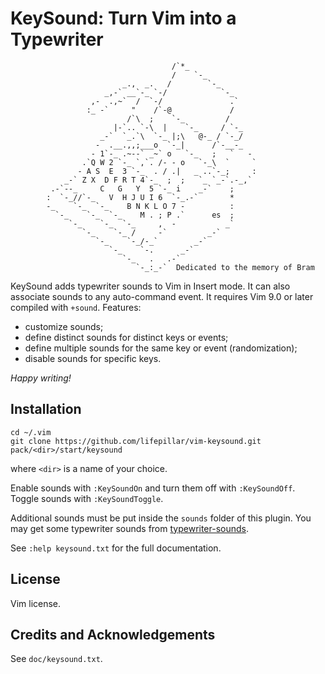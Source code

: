 # KeySound: Turn Vim into a Typewriter

                                        /`*_
                                        /    `-_
                             _.,  _.   /        `-_
                         _,-` __`-_ `-/            `-_
                      ,-  .,~`  /  `-/               .`
                     :_ -`     "    /`-@             /
                              /`\  ;    `-_         /
                           |-`.. `-\  |    `-_     / `-_
                        _-`  `_.`\  `-_ |;\   @-_ / `-_/
                       -  .__.,,;___o  `-_|      /`-__-_
                      - 1`-_ .~--` _~` o   `-_   ;   `   -
                    .`Q W 2 `-_ `,`. /- - o   `-_\  `     `
                   - A S  E  3 `-_  . / .|   _ ..`-_;     :
                _-` Z X  D F R T 4`-_  ;  ;   `_ `_-`.-_,`
             .-`--_     C   G   Y  5 `-_ i    _-`    ;
            :  `-_//`-_   V  H J U I 6  `-_.-`       *
            -_    `-_  `-_    B N K L O 7 -          :
              `-_    `-_  `-_    M . ; P .`      es  ;
                 `-_    `-_  `-_     ,  -           _`
                    `-_    `-_ /     -`         _-`
                       `-_    `-_/-_`        _-`
                          `-_    `-.      _-`
                             `-_   .   .-`
                                `-_:_-`  Dedicated to the memory of Bram

KeySound adds typewriter sounds to Vim in Insert mode. It can also associate
sounds to any auto-command event. It requires Vim 9.0 or later compiled with
`+sound`. Features:

- customize sounds;
- define distinct sounds for distinct keys or events;
- define multiple sounds for the same key or event (randomization);
- disable sounds for specific keys.

*Happy writing!*


## Installation

    cd ~/.vim
    git clone https://github.com/lifepillar/vim-keysound.git pack/<dir>/start/keysound

where `<dir>` is a name of your choice.

Enable sounds with `:KeySoundOn` and turn them off with `:KeySoundOff`. Toggle
sounds with `:KeySoundToggle`.

Additional sounds must be put inside the `sounds` folder of this plugin. You
may get some typewriter sounds from
[typewriter-sounds](https://github.com/lifepillar/typewriter-sounds).

See `:help keysound.txt` for the full documentation.


## License

Vim license.


## Credits and Acknowledgements

See `doc/keysound.txt`.

